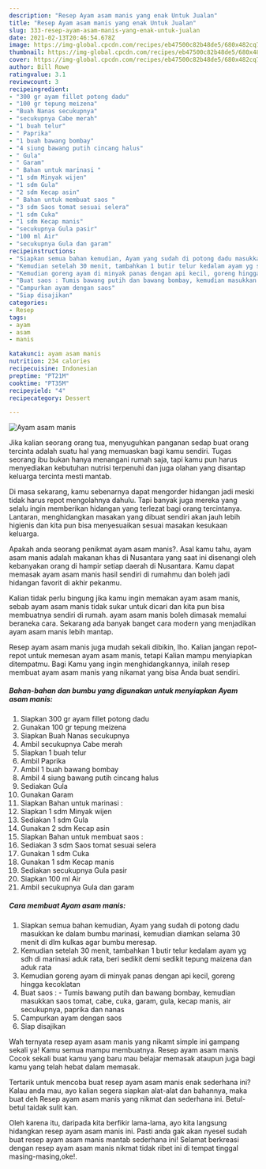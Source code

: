 ```yaml
---
description: "Resep Ayam asam manis yang enak Untuk Jualan"
title: "Resep Ayam asam manis yang enak Untuk Jualan"
slug: 333-resep-ayam-asam-manis-yang-enak-untuk-jualan
date: 2021-02-13T20:46:54.678Z
image: https://img-global.cpcdn.com/recipes/eb47500c82b48de5/680x482cq70/ayam-asam-manis-foto-resep-utama.jpg
thumbnail: https://img-global.cpcdn.com/recipes/eb47500c82b48de5/680x482cq70/ayam-asam-manis-foto-resep-utama.jpg
cover: https://img-global.cpcdn.com/recipes/eb47500c82b48de5/680x482cq70/ayam-asam-manis-foto-resep-utama.jpg
author: Bill Rowe
ratingvalue: 3.1
reviewcount: 3
recipeingredient:
- "300 gr ayam fillet potong dadu"
- "100 gr tepung meizena"
- "Buah Nanas secukupnya"
- "secukupnya Cabe merah"
- "1 buah telur"
- " Paprika"
- "1 buah bawang bombay"
- "4 siung bawang putih cincang halus"
- " Gula"
- " Garam"
- " Bahan untuk marinasi "
- "1 sdm Minyak wijen"
- "1 sdm Gula"
- "2 sdm Kecap asin"
- " Bahan untuk membuat saos "
- "3 sdm Saos tomat sesuai selera"
- "1 sdm Cuka"
- "1 sdm Kecap manis"
- "secukupnya Gula pasir"
- "100 ml Air"
- "secukupnya Gula dan garam"
recipeinstructions:
- "Siapkan semua bahan kemudian, Ayam yang sudah di potong dadu masukkan ke dalam bumbu marinasi, kemudian diamkan selama 30 menit di dlm kulkas agar bumbu meresap."
- "Kemudian setelah 30 menit, tambahkan 1 butir telur kedalam ayam yg sdh di marinasi aduk rata, beri sedikit demi sedikit tepung maizena dan aduk rata"
- "Kemudian goreng ayam di minyak panas dengan api kecil, goreng hingga kecoklatan"
- "Buat saos : Tumis bawang putih dan bawang bombay, kemudian masukkan saos tomat, cabe, cuka, garam, gula, kecap manis, air secukupnya, paprika dan nanas"
- "Campurkan ayam dengan saos"
- "Siap disajikan"
categories:
- Resep
tags:
- ayam
- asam
- manis

katakunci: ayam asam manis 
nutrition: 234 calories
recipecuisine: Indonesian
preptime: "PT21M"
cooktime: "PT35M"
recipeyield: "4"
recipecategory: Dessert

---
```



![Ayam asam manis](https://img-global.cpcdn.com/recipes/eb47500c82b48de5/680x482cq70/ayam-asam-manis-foto-resep-utama.jpg)

Jika kalian seorang orang tua, menyuguhkan panganan sedap buat orang tercinta adalah suatu hal yang memuaskan bagi kamu sendiri. Tugas seorang ibu bukan hanya menangani rumah saja, tapi kamu pun harus menyediakan kebutuhan nutrisi terpenuhi dan juga olahan yang disantap keluarga tercinta mesti mantab.

Di masa  sekarang, kamu sebenarnya dapat mengorder hidangan jadi meski tidak harus repot mengolahnya dahulu. Tapi banyak juga mereka yang selalu ingin memberikan hidangan yang terlezat bagi orang tercintanya. Lantaran, menghidangkan masakan yang dibuat sendiri akan jauh lebih higienis dan kita pun bisa menyesuaikan sesuai masakan kesukaan keluarga. 



Apakah anda seorang penikmat ayam asam manis?. Asal kamu tahu, ayam asam manis adalah makanan khas di Nusantara yang saat ini disenangi oleh kebanyakan orang di hampir setiap daerah di Nusantara. Kamu dapat memasak ayam asam manis hasil sendiri di rumahmu dan boleh jadi hidangan favorit di akhir pekanmu.

Kalian tidak perlu bingung jika kamu ingin memakan ayam asam manis, sebab ayam asam manis tidak sukar untuk dicari dan kita pun bisa membuatnya sendiri di rumah. ayam asam manis boleh dimasak memalui beraneka cara. Sekarang ada banyak banget cara modern yang menjadikan ayam asam manis lebih mantap.

Resep ayam asam manis juga mudah sekali dibikin, lho. Kalian jangan repot-repot untuk memesan ayam asam manis, tetapi Kalian mampu menyiapkan ditempatmu. Bagi Kamu yang ingin menghidangkannya, inilah resep membuat ayam asam manis yang nikamat yang bisa Anda buat sendiri.

<!--inarticleads1-->

##### Bahan-bahan dan bumbu yang digunakan untuk menyiapkan Ayam asam manis:

1. Siapkan 300 gr ayam fillet potong dadu
1. Gunakan 100 gr tepung meizena
1. Siapkan Buah Nanas secukupnya
1. Ambil secukupnya Cabe merah
1. Siapkan 1 buah telur
1. Ambil  Paprika
1. Ambil 1 buah bawang bombay
1. Ambil 4 siung bawang putih cincang halus
1. Sediakan  Gula
1. Gunakan  Garam
1. Siapkan  Bahan untuk marinasi :
1. Siapkan 1 sdm Minyak wijen
1. Sediakan 1 sdm Gula
1. Gunakan 2 sdm Kecap asin
1. Siapkan  Bahan untuk membuat saos :
1. Sediakan 3 sdm Saos tomat sesuai selera
1. Gunakan 1 sdm Cuka
1. Gunakan 1 sdm Kecap manis
1. Sediakan secukupnya Gula pasir
1. Siapkan 100 ml Air
1. Ambil secukupnya Gula dan garam




<!--inarticleads2-->

##### Cara membuat Ayam asam manis:

1. Siapkan semua bahan kemudian, Ayam yang sudah di potong dadu masukkan ke dalam bumbu marinasi, kemudian diamkan selama 30 menit di dlm kulkas agar bumbu meresap.
1. Kemudian setelah 30 menit, tambahkan 1 butir telur kedalam ayam yg sdh di marinasi aduk rata, beri sedikit demi sedikit tepung maizena dan aduk rata
1. Kemudian goreng ayam di minyak panas dengan api kecil, goreng hingga kecoklatan
1. Buat saos : - Tumis bawang putih dan bawang bombay, kemudian masukkan saos tomat, cabe, cuka, garam, gula, kecap manis, air secukupnya, paprika dan nanas
1. Campurkan ayam dengan saos
1. Siap disajikan




Wah ternyata resep ayam asam manis yang nikamt simple ini gampang sekali ya! Kamu semua mampu membuatnya. Resep ayam asam manis Cocok sekali buat kamu yang baru mau belajar memasak ataupun juga bagi kamu yang telah hebat dalam memasak.

Tertarik untuk mencoba buat resep ayam asam manis enak sederhana ini? Kalau anda mau, ayo kalian segera siapkan alat-alat dan bahannya, maka buat deh Resep ayam asam manis yang nikmat dan sederhana ini. Betul-betul taidak sulit kan. 

Oleh karena itu, daripada kita berfikir lama-lama, ayo kita langsung hidangkan resep ayam asam manis ini. Pasti anda gak akan nyesel sudah buat resep ayam asam manis mantab sederhana ini! Selamat berkreasi dengan resep ayam asam manis nikmat tidak ribet ini di tempat tinggal masing-masing,oke!.

